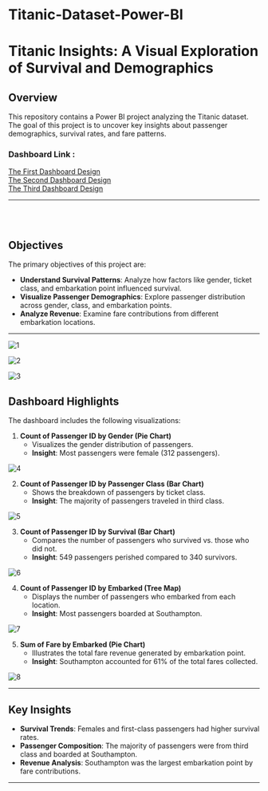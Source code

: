 # Titanic-Dataset-Power-BI

# Titanic Insights: A Visual Exploration of Survival and Demographics

## Overview

This repository contains a Power BI project analyzing the Titanic dataset. The goal of this project is to uncover key insights about passenger demographics, survival rates, and fare patterns.

### Dashboard Link :

[The First Dashboard Design](https://app.powerbi.com/links/4wuCkF00IO?ctid=6efd0f20-57c8-4447-b53f-00d4992ca50b&pbi_source=linkShare)
<br>
[The Second Dashboard Design](https://app.powerbi.com/links/kp_9nuB3gM?ctid=6efd0f20-57c8-4447-b53f-00d4992ca50b&pbi_source=linkShare&bookmarkGuid=ad75682c-827f-41ec-942b-8083abf5bf5f)
<br>
[The Third Dashboard Design](https://app.powerbi.com/links/7oFw02DWSk?ctid=6efd0f20-57c8-4447-b53f-00d4992ca50b&pbi_source=linkShare)
<br>


---
<br>
<br>


## Objectives
The primary objectives of this project are:
- **Understand Survival Patterns**: Analyze how factors like gender, ticket class, and embarkation point influenced survival.
- **Visualize Passenger Demographics**: Explore passenger distribution across gender, class, and embarkation points.
- **Analyze Revenue**: Examine fare contributions from different embarkation locations.

---

![1](https://github.com/user-attachments/assets/9bb7c802-876a-4e43-886b-31a3c92cab84)


![2](https://github.com/user-attachments/assets/a956277c-ebdc-495f-b496-a67b12129e10)


![3](https://github.com/user-attachments/assets/ff238aa9-8c55-4e82-99df-29908b485099)



## Dashboard Highlights
The dashboard includes the following visualizations:


1. **Count of Passenger ID by Gender (Pie Chart)**  
   - Visualizes the gender distribution of passengers.
   - **Insight**: Most passengers were female (312 passengers).




![4](https://github.com/user-attachments/assets/87123dea-ece1-4cb8-a4a0-7285d11b6bad)


2. **Count of Passenger ID by Passenger Class (Bar Chart)**  
   - Shows the breakdown of passengers by ticket class.
   - **Insight**: The majority of passengers traveled in third class.


![5](https://github.com/user-attachments/assets/c78bc546-03cb-4b5e-ad71-317f087b9152)



3. **Count of Passenger ID by Survival (Bar Chart)**  
   - Compares the number of passengers who survived vs. those who did not.
   - **Insight**: 549 passengers perished compared to 340 survivors.

![6](https://github.com/user-attachments/assets/840f3093-2c3b-450e-bd63-1c333bdc3ca4)


4. **Count of Passenger ID by Embarked (Tree Map)**  
   - Displays the number of passengers who embarked from each location.
   - **Insight**: Most passengers boarded at Southampton.

![7](https://github.com/user-attachments/assets/f298ae65-30bb-4bc8-b372-2d14081a3077)


5. **Sum of Fare by Embarked (Pie Chart)**  
   - Illustrates the total fare revenue generated by embarkation point.
   - **Insight**: Southampton accounted for 61% of the total fares collected.


![8](https://github.com/user-attachments/assets/2af25627-07bd-4d16-96da-33e9b3348a09)


---

## Key Insights
- **Survival Trends**: Females and first-class passengers had higher survival rates.
- **Passenger Composition**: The majority of passengers were from third class and boarded at Southampton.
- **Revenue Analysis**: Southampton was the largest embarkation point by fare contributions.

---


